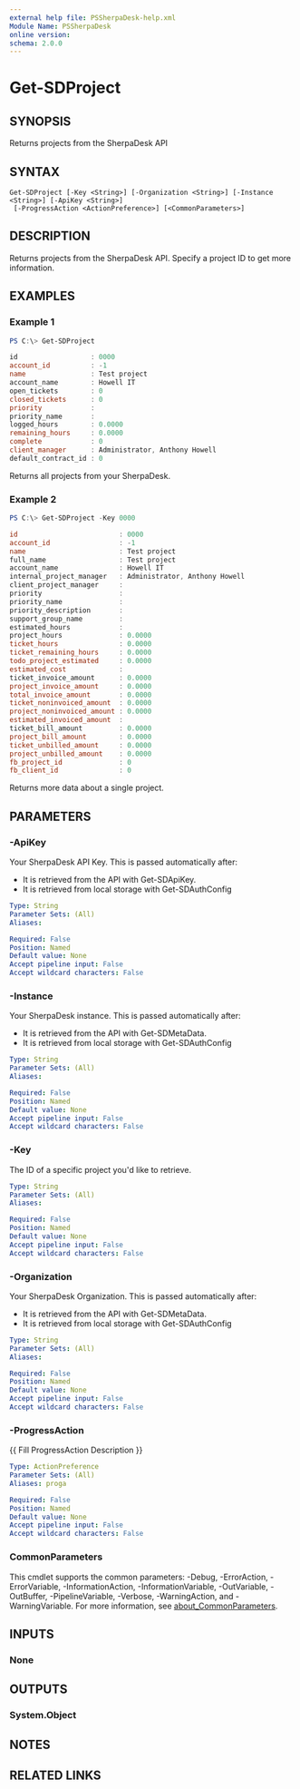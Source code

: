 ```yaml
---
external help file: PSSherpaDesk-help.xml
Module Name: PSSherpaDesk
online version:
schema: 2.0.0
---
```


# Get-SDProject

## SYNOPSIS
Returns projects from the SherpaDesk API

## SYNTAX

```
Get-SDProject [-Key <String>] [-Organization <String>] [-Instance <String>] [-ApiKey <String>]
 [-ProgressAction <ActionPreference>] [<CommonParameters>]
```

## DESCRIPTION
Returns projects from the SherpaDesk API. Specify a project ID to get more information.

## EXAMPLES

### Example 1
```powershell
PS C:\> Get-SDProject

id                  : 0000
account_id          : -1
name                : Test project
account_name        : Howell IT
open_tickets        : 0
closed_tickets      : 0
priority            :
priority_name       :
logged_hours        : 0.0000
remaining_hours     : 0.0000
complete            : 0
client_manager      : Administrator, Anthony Howell
default_contract_id : 0
```

Returns all projects from your SherpaDesk.

### Example 2
```powershell
PS C:\> Get-SDProject -Key 0000

id                         : 0000
account_id                 : -1
name                       : Test project
full_name                  : Test project
account_name               : Howell IT
internal_project_manager   : Administrator, Anthony Howell
client_project_manager     :
priority                   :
priority_name              :
priority_description       :
support_group_name         :
estimated_hours            :
project_hours              : 0.0000
ticket_hours               : 0.0000
ticket_remaining_hours     : 0.0000
todo_project_estimated     : 0.0000
estimated_cost             :
ticket_invoice_amount      : 0.0000
project_invoice_amount     : 0.0000
total_invoice_amount       : 0.0000
ticket_noninvoiced_amount  : 0.0000
project_noninvoiced_amount : 0.0000
estimated_invoiced_amount  :
ticket_bill_amount         : 0.0000
project_bill_amount        : 0.0000
ticket_unbilled_amount     : 0.0000
project_unbilled_amount    : 0.0000
fb_project_id              : 0
fb_client_id               : 0
```

Returns more data about a single project.

## PARAMETERS

### -ApiKey
Your SherpaDesk API Key. This is passed automatically after:

- It is retrieved from the API with Get-SDApiKey.
- It is retrieved from local storage with Get-SDAuthConfig

```yaml
Type: String
Parameter Sets: (All)
Aliases:

Required: False
Position: Named
Default value: None
Accept pipeline input: False
Accept wildcard characters: False
```

### -Instance
Your SherpaDesk instance. This is passed automatically after:

- It is retrieved from the API with Get-SDMetaData.
- It is retrieved from local storage with Get-SDAuthConfig

```yaml
Type: String
Parameter Sets: (All)
Aliases:

Required: False
Position: Named
Default value: None
Accept pipeline input: False
Accept wildcard characters: False
```

### -Key
The ID of a specific project you'd like to retrieve.

```yaml
Type: String
Parameter Sets: (All)
Aliases:

Required: False
Position: Named
Default value: None
Accept pipeline input: False
Accept wildcard characters: False
```

### -Organization
Your SherpaDesk Organization. This is passed automatically after:

- It is retrieved from the API with Get-SDMetaData.
- It is retrieved from local storage with Get-SDAuthConfig

```yaml
Type: String
Parameter Sets: (All)
Aliases:

Required: False
Position: Named
Default value: None
Accept pipeline input: False
Accept wildcard characters: False
```

### -ProgressAction
{{ Fill ProgressAction Description }}

```yaml
Type: ActionPreference
Parameter Sets: (All)
Aliases: proga

Required: False
Position: Named
Default value: None
Accept pipeline input: False
Accept wildcard characters: False
```

### CommonParameters
This cmdlet supports the common parameters: -Debug, -ErrorAction, -ErrorVariable, -InformationAction, -InformationVariable, -OutVariable, -OutBuffer, -PipelineVariable, -Verbose, -WarningAction, and -WarningVariable. For more information, see [about_CommonParameters](http://go.microsoft.com/fwlink/?LinkID=113216).

## INPUTS

### None

## OUTPUTS

### System.Object
## NOTES

## RELATED LINKS
